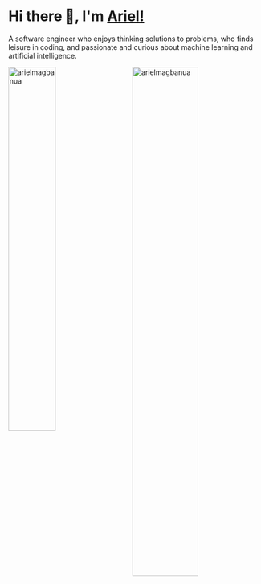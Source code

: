 # Hi there 👋, I'm [Ariel!](https://arielmagbanua.com/)

A software engineer who enjoys thinking solutions to problems, who finds leisure in coding, and passionate and curious about machine learning and artificial intelligence. 

<p>
    <img align="left" style="max-width: 43.1%"; width="43.1%;" langs_count="6" src="https://github-readme-stats.vercel.app/api/top-langs?username=arielmagbanua&theme=dark&layout=compact" alt="arielmagbanua"/>
</p>
<p>
    <img align="right" style="max-width: 51%"; width="51%;" custom_title="Github Stats LOL" src="https://github-readme-stats.vercel.app/api?username=arielmagbanua&show_icons=true&include_all_commits=true&count_private=true&theme=dark" alt="arielmagbanua"/>
</p>


